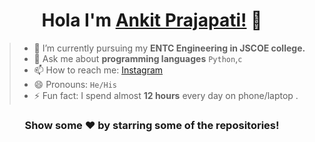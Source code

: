 
<div align="center">

# Hola I'm [Ankit Prajapati!](https://github.com/MR-ANKEY/MR-ANKEY) 👋

</div>


> - 🔭 I’m currently pursuing my **ENTC Engineering in JSCOE college.**  
> - 💬 Ask me about **programming languages** `Python`,`c`
> - 📫 How to reach me: [Instagram](https://instagram.com/MR_ANKEY/) 
> - 😄 Pronouns: `He/His`  
> - ⚡ Fun fact: I spend almost **12 hours** every day on phone/laptop .  



<div align="center">
 
### Show some ❤️ by starring some of the repositories!

</div>
